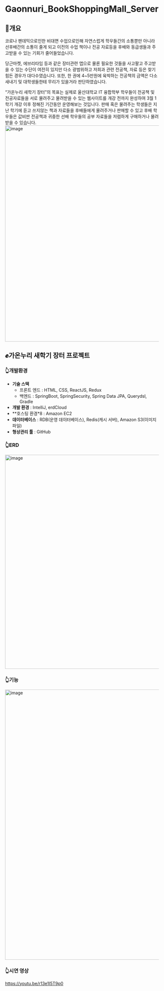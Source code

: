 # Gaonnuri_BookShoppingMall_Server
## :information_desk_person:개요
코로나 팬데믹으로인한 비대면 수업으로인해 자연스럽게 학우들간의 소통뿐만 아니라 선후배간의 소통이 줄게 되고 이전의 수업 책이나 전공 자료등을 후배와 동급생들과 주고받을 수 있는 기회가 줄어들었습니다.

당근마켓, 에브리타임 등과 같은 장터관련 앱으로 물론 필요한 것들을 사고팔고 주고받을 수 있는 수단이 여전히 있지만 다소 광범위하고  저희과 관련 전공책, 자료 등은 찾기 힘든 경우가 대다수였습니다. 또한, 한 권에 4~5만원에 육박하는 전공책의 금액은 다소 새내기 및 대학생들한테 무리가 있을거라 판단하였습니다.

“가온누리 새학기 장터”의 목표는 실제로 울산대학교 IT 융합학부 학우들이 전공책 및 전공자료들을 서로 물려주고 물려받을 수 있는 웹사이트를 개강 전까지 완성하여 3월 1학기 개강 이후 정해진 기간동안 운영해보는 것입니다. 판매 혹은 물려주는 학생들은 지난 학기에 듣고 쓰지않는 책과 자료들을 후배들에게 물려주거나 판매할 수 있고 후배 학우들은 값비싼 전공책과 귀중한 선배 학우들의 공부 자료들을 저렴하게 구매하거나 물려받을 수 있습니다.
<img width="709" alt="image" src="https://user-images.githubusercontent.com/102129660/224462725-fd11780e-9968-47bc-94b8-8799336c21a1.png">
## :fist:가온누리 새학기 장터 프로젝트
### :point_up_2:개발환경
- **기술 스택**
    - 프론트 엔드 : HTML, CSS, ReactJS, Redux
    - 백엔드 : SpringBoot, SpringSecurity, Spring Data JPA, Querydsl, Gradle
- **개발 환경** : IntelliJ, erdCloud
- **호스팅 환경*8 : Amazon EC2
- **데이터베이스** : RDB(운영 데이터베이스), Redis(캐시 서버), Amazon S3(이미지 파일)
- **형상관리 툴** : GitHub

### :point_up_2:ERD
<img width="702" alt="image" src="https://user-images.githubusercontent.com/102129660/224462839-01745948-72cb-41c6-a851-c6a17cab1751.png">

### :point_up_2:기능
<img width="886" alt="image" src="https://user-images.githubusercontent.com/102129660/224462863-d392bb36-9265-433e-a936-dceef349b20d.png">

### :point_up_2:시연 영상
https://youtu.be/r13e1I5T9p0

